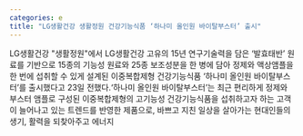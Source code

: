 ```yaml
---
categories: e
title: "LG생활건강 생활정원 건강기능식품 ‘하나미 올인원 바이탈부스터’ 출시"
---
```

LG생활건강 "생활정원"에서 LG생활건강 고유의 15년 연구기술력을 담은 ‘발효태반’ 원료를 기반으로 15종의 기능성 원료와 25종 보조성분을 한 병에 담아 정제와 액상앰플을 한 번에 섭취할 수 있게 설계된 이중복합제형 건강기능식품 ‘하나미 올인원 바이탈부스터’를 출시했다고 23일 전했다.‘하나미 올인원 바이탈부스터’는 최근 편리하게 정제와 부스터 앰플로 구성된 이중복합제형의 고기능성 건강기능식품을 섭취하고자 하는 고객이 늘어나고 있는 트렌드를 반영한 제품으로, 바쁘고 지친 일상을 살아가는 현대인들의 생기, 활력을 되찾아주고 에너지